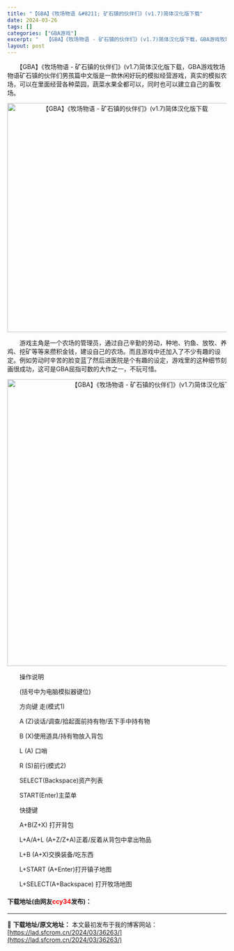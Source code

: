 ```yaml
---
title: "【GBA】《牧场物语 &#8211; 矿石镇的伙伴们》(v1.7)简体汉化版下载"
date: 2024-03-26
tags: []
categories: ["GBA游戏"]
excerpt: "　　【GBA】《牧场物语 - 矿石镇的伙伴们》(v1.7)简体汉化版下载，GBA游戏牧场物语矿石镇的伙伴们男孩篇中文版是一款休闲好玩的模拟经营游戏，真实的模拟农场，可以在里面经营各种菜园，蔬菜水果全都可以，同时也可以建立自己的畜牧场。 　　游戏主角是一个农场的管理员，通过自己辛勤的劳动，种地、钓鱼、&hellip;"
layout: post
---
```


 <p>　　【GBA】《牧场物语 - 矿石镇的伙伴们》(v1.7)简体汉化版下载，GBA游戏牧场物语矿石镇的伙伴们男孩篇中文版是一款休闲好玩的模拟经营游戏，真实的模拟农场，可以在里面经营各种菜园，蔬菜水果全都可以，同时也可以建立自己的畜牧场。</p> <p align="center"><img align="" border="0" src="https://lad.sfcrom.cn/wp-content/uploads/2024/03/20240326_660264c8d7b5a.png" width="526" alt="【GBA】《牧场物语 - 矿石镇的伙伴们》(v1.7)简体汉化版下载" /></p> <p>　　游戏主角是一个农场的管理员，通过自己辛勤的劳动，种地、钓鱼、放牧、养鸡、挖矿等等来攒积金钱，建设自己的农场。而且游戏中还加入了不少有趣的设定。例如劳动时辛苦的脸变蓝了然后进医院是个有趣的设定，游戏里的这种细节刻画很成功，这可是GBA屈指可数的大作之一，不玩可惜。</p> <p align="center"><img align="" border="0" src="https://lad.sfcrom.cn/wp-content/uploads/2024/03/20240326_660264c97e025.png" width="659" alt="【GBA】《牧场物语 - 矿石镇的伙伴们》(v1.7)简体汉化版下载" /></p> <p>　　操作说明</p> <p>　　(括号中为电脑模拟器键位)</p> <p>　　方向键 走(模式1)</p> <p>　　A (Z)谈话/调查/拾起面前持有物/丢下手中持有物</p> <p>　　B (X)使用道具/持有物放入背包</p> <p>　　L (A) 口哨</p> <p>　　R (S)前行(模式2)</p> <p>　　SELECT(Backspace)资产列表</p> <p>　　START(Enter)主菜单</p> <p>　　快捷键</p> <p>　　A+B(Z+X) 打开背包</p> <p>　　L+A/A+L (A+Z/Z+A)正着/反着从背包中拿出物品</p> <p>　　L+B (A+X)交换装备/吃东西</p> <p>　　L+START (A+Enter)打开镇子地图</p> <p>　　L+SELECT(A+Backspace) 打开牧场地图</p> <p><h4>下载地址(由网友<font color="red">ccy34</font>发布)：</h4></p> 

---
📖 **下载地址/原文地址：** 本文最初发布于我的博客网站：[https://lad.sfcrom.cn/2024/03/36263/](https://lad.sfcrom.cn/2024/03/36263/)
